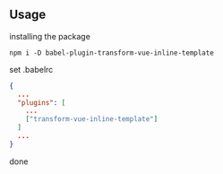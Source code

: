 ## Usage

installing the package


```shell
npm i -D babel-plugin-transform-vue-inline-template
```

set .babelrc

```json
{
  ...
  "plugins": [
    ...
    ["transform-vue-inline-template"]
  ]
  ...
}
```
done
